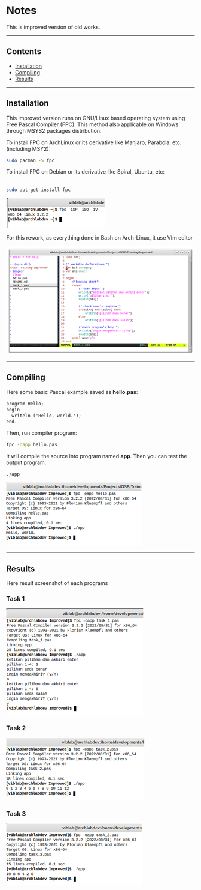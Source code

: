 # Notes

This is improved version of old works.

---

## Contents
- [Installation](https://github.com/mekatronik-achmadi/OSP-Training/tree/master/Improved#installation)
- [Compiling](https://github.com/mekatronik-achmadi/OSP-Training/tree/master/Improved#compiling)
- [Results](https://github.com/mekatronik-achmadi/OSP-Training/tree/master/Improved#results)

---

## Installation

This improved version runs on GNU/Linux based operating system using Free Pascal Compiler (FPC).
This method also applicable on Windows through MSYS2 packages distribution.

To install FPC on ArchLinux or its derivative like Manjaro, Parabola, etc, (including MSY2):

```sh
sudo pacman -S fpc
```

To install FPC on Debian or its derivative like Spiral, Ubuntu, etc:

```sh
	
sudo apt-get install fpc
```

![image](images/fpc.png)

For this rework, as everything done in Bash on Arch-Linux, it use VIm editor

![image](images/editor.png)

---

## Compiling

Here some basic Pascal example saved as **hello.pas**:

```delphi
program Hello;
begin
  writeln ('Hello, world.');
end.
```

Then, run compiler program:

```sh
fpc -oapp hello.pas
```

It will compile the source into program named **app**.
Then you can test the output program.

```sh
./app
```

![image](images/example.png)

---

## Results

Here result screenshot of each programs

### Task 1

![image](images/task_1.png)

### Task 2

![image](images/task_2.png)

### Task 3

![image](images/task_3.png)




